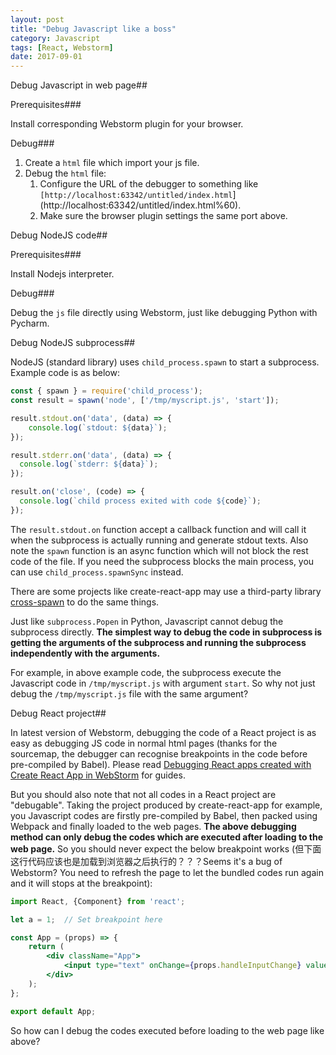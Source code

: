 ```yaml
---
layout: post
title: "Debug Javascript like a boss"
category: Javascript
tags: [React, Webstorm]
date: 2017-09-01
---
```


Debug Javascript in web page##

Prerequisites\###

Install corresponding Webstorm plugin for your browser.

Debug###

1. Create a `html` file which import your js file.
2. Debug the `html` file:
   1. Configure the URL of the debugger to something like `[http://localhost:63342/untitled/index.html`](http://localhost:63342/untitled/index.html%60).
   2. Make sure the browser plugin settings the same port above.

Debug NodeJS code##

Prerequisites###

Install Nodejs interpreter.

Debug###

Debug the `js` file directly using Webstorm, just like debugging Python with Pycharm.

Debug NodeJS subprocess##

NodeJS (standard library) uses `child_process.spawn` to start a subprocess. Example code is as below:

```javascript
const { spawn } = require('child_process');
const result = spawn('node', ['/tmp/myscript.js', 'start']);

result.stdout.on('data', (data) => {
    console.log(`stdout: ${data}`);
});

result.stderr.on('data', (data) => {
  console.log(`stderr: ${data}`);
});

result.on('close', (code) => {
  console.log(`child process exited with code ${code}`);
});
```

The `result.stdout.on` function accept a callback function and will call it when the subprocess is actually running and generate stdout texts. Also note the `spawn` function is an async function which will not block the rest code of the file. If you need the subprocess blocks the main process, you can use `child_process.spawnSync` instead.

There are some projects like create-react-app may use a third-party library [cross-spawn](https://github.com/IndigoUnited/node-cross-spawn) to do the same things.

Just like `subprocess.Popen` in Python, Javascript cannot debug the subprocess directly. **The simplest way to debug the code in subprocess is getting the arguments of the subprocess and running the subprocess independently with the arguments.**

For example, in above example code, the subprocess execute the Javascript code in `/tmp/myscript.js` with argument `start`. So why not just debug the `/tmp/myscript.js` file with the same argument?

Debug React project##

In latest version of Webstorm, debugging the code of a React project is as easy as debugging JS code in normal html pages (thanks for the sourcemap, the debugger can recognise breakpoints in the code before pre-compiled by Babel). Please read [Debugging React apps created with Create React App in WebStorm](https://blog.jetbrains.com/webstorm/2017/01/debugging-react-apps/) for guides.

But you should also note that not all codes in a React project are "debugable". Taking the project produced by create-react-app for example, you Javascript codes are firstly pre-compiled by Babel, then packed using Webpack and finally loaded to the web pages. **The above debugging method can only debug the codes which are executed after loading to the web page.** So you should never expect the below breakpoint works (但下面这行代码应该也是加载到浏览器之后执行的？？？Seems it's a bug of Webstorm? You need to refresh the page to let the bundled codes run again and it will stops at the breakpoint):

```jsx
import React, {Component} from 'react';

let a = 1;  // Set breakpoint here

const App = (props) => {
    return (
        <div className="App">
            <input type="text" onChange={props.handleInputChange} value={props.input} />
        </div>
    );
};

export default App;
```

So how can I debug the codes executed before loading to the web page like above?